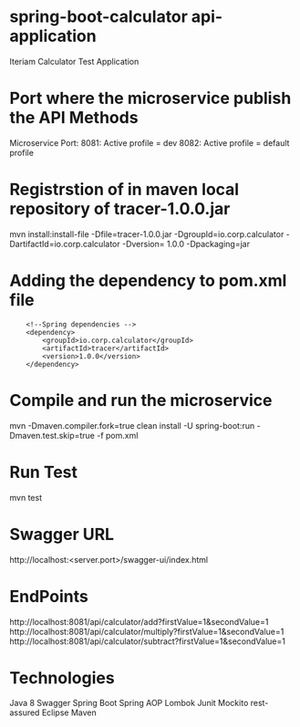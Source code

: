 # spring-boot-calculator api-application
Iteriam Calculator Test Application

# Port where the microservice publish the API Methods
Microservice Port: 
	8081: Active profile = dev
	8082: Active profile = default profile

# Registrstion of in maven local repository of tracer-1.0.0.jar
mvn install:install-file -Dfile=tracer-1.0.0.jar -DgroupId=io.corp.calculator -DartifactId=io.corp.calculator -Dversion=<version> 1.0.0 -Dpackaging=jar

# Adding the dependency to pom.xml file

		<!--Spring dependencies -->
		<dependency>
  			<groupId>io.corp.calculator</groupId>
  			<artifactId>tracer</artifactId>
  			<version>1.0.0</version>
  		</dependency>
   
# Compile and run the microservice
mvn -Dmaven.compiler.fork=true clean install -U spring-boot:run -Dmaven.test.skip=true -f pom.xml

# Run Test
mvn test

# Swagger URL
http://localhost:<server.port>/swagger-ui/index.html

# EndPoints
http://localhost:8081/api/calculator/add?firstValue=1&secondValue=1
http://localhost:8081/api/calculator/multiply?firstValue=1&secondValue=1
http://localhost:8081/api/calculator/subtract?firstValue=1&secondValue=1

# Technologies
Java 8
Swagger
Spring Boot
Spring AOP
Lombok
Junit
Mockito
rest-assured
Eclipse
Maven
